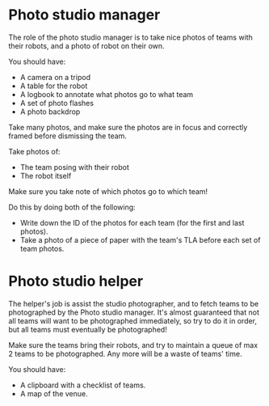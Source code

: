 # Photo studio manager

The role of the photo studio manager is to take nice photos of teams with their robots, and a photo of robot on their own.

You should have:
- A camera on a tripod
- A table for the robot
- A logbook to annotate what photos go to what team
- A set of photo flashes
- A photo backdrop

Take many photos, and make sure the photos are in focus and correctly framed before dismissing the team.

Take photos of:
- The team posing with their robot
- The robot itself

Make sure you take note of which photos go to which team!

Do this by doing both of the following:
- Write down the ID of the photos for each team (for the first and last photos).
- Take a photo of a piece of paper with the team's TLA before each set of team photos.

# Photo studio helper

The helper's job is assist the studio photographer, and to fetch teams to be photographed by the Photo studio manager. It's almost guaranteed that not all teams will want to be photographed immediately, so try to do it in order, but all teams must eventually be photographed!

Make sure the teams bring their robots, and try to maintain a queue of max 2 teams to be photographed. Any more will be a waste of teams' time.

You should have:
- A clipboard with a checklist of teams.
- A map of the venue.
